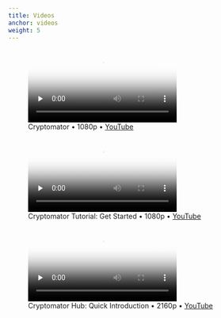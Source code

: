 ```yaml
---
title: Videos
anchor: videos
weight: 5
---
```

<div class="flex flex-wrap -mx-3">
  <div class="w-full px-3 lg:w-1/2">
    <figure class="rounded-sm shadow-sm bg-white text-center p-2">
      <div class="relative mb-2">
        <video controls preload="none" poster="https://static.cryptomator.org/desktop/get-started.jpg" class="w-full h-auto not-prose">
          <source src="https://static.cryptomator.org/desktop/get-started.mp4" type="video/mp4">
        </video>
      </div>
      <figcaption>Cryptomator • 1080p • <a href="https://www.youtube.com/watch?v=oIv0n4MYgdw" target="blank" rel="noopener">YouTube</a></figcaption>
    </figure>
  </div>
  <div class="w-full px-3 lg:w-1/2">
    <figure class="rounded-sm shadow-sm bg-white text-center p-2">
      <div class="relative mb-2">
        <video controls preload="none" poster="https://static.cryptomator.org/desktop/tutorial-en.jpg" class="w-full h-auto not-prose">
          <source src="https://static.cryptomator.org/desktop/tutorial-en.mp4" type="video/mp4">
        </video>
      </div>
      <figcaption>Cryptomator Tutorial: Get Started • 1080p • <a href="https://www.youtube.com/watch?v=g9A0zihHZ14" target="blank" rel="noopener">YouTube</a></figcaption>
    </figure>
  </div>
  <div class="w-full px-3 lg:w-1/2">
    <figure class="rounded-sm shadow-sm bg-white text-center p-2">
      <div class="relative mb-2">
        <video controls preload="none" poster="https://static.cryptomator.org/hub/quick-introduction.png" class="w-full h-auto not-prose">
          <source src="https://static.cryptomator.org/hub/quick-introduction.mp4" type="video/mp4">
        </video>
      </div>
      <figcaption>Cryptomator Hub: Quick Introduction • 2160p • <a href="https://www.youtube.com/watch?v=D14fzrsPCxY" target="blank" rel="noopener">YouTube</a></figcaption>
    </figure>
  </div>
</div>
